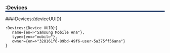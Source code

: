 <!--**
 @file
 @copyright FHNW Switzerland 2022, FHNW
 @authors JongGwan An [kman3212@gmail.com]
-->

#
<h3 style="box-shadow: 0px 4px 0px 0px #233c68;">:Devices</h3>

###:Devices:{deviceUUID}
```
:Devices:{Device_UUID}{
   name={en=>"Samsung Mobile Ana"}, 
   type={en=>"mobile"}, 
   owner={en=>"328161f6-89bd-49f6-user-5a375ff56ana"}
}
```